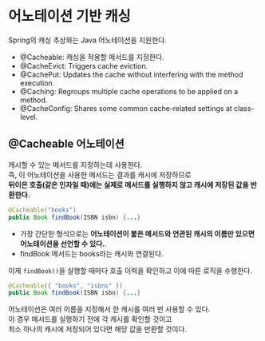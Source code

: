 # 어노테이션 기반 캐싱 

Spring의 캐싱 추상화는 Java 어노테이션을 지원한다.     
    
* @Cacheable: 캐싱을 적용할 메서드를 지정한다.  
* @CacheEvict: Triggers cache eviction.
* @CachePut: Updates the cache without interfering with the method execution.
* @Caching: Regroups multiple cache operations to be applied on a method.
* @CacheConfig: Shares some common cache-related settings at class-level.

## @Cacheable 어노테이션
  
캐시할 수 있는 메서드를 지정하는데 사용한다.      
즉, 이 어노테이션을 사용한 메서드는 결과를 캐시에 저장하므로     
**뒤이은 호출(같은 인자일 때)에는 실제로 메서드를 실행하지 않고 캐시에 저장된 값을 반환한다.**      

```java
@Cacheable("books")
public Book findBook(ISBN isbn) {...}
```
* 가장 간단한 형식으로는 **어노테이션이 붙은 메서드와 연관된 캐시의 이름만 있으면 어노테이션을 선언할 수 있다.**.   
* findBook 메서드는 books라는 캐시와 연결된다.    

이제 `findBook()`을 실행할 때마다 호출 이력을 확인하고 이에 따른 로직을 수행한다.   

```java
@Cacheable({ "books", "isbns" })
public Book findBook(ISBN isbn) {...}
```
  
어노테이션은 여러 이름을 지정해서 한 캐시를 여러 번 사용할 수 있다.      
이 경우 메서드를 실행하기 전에 각 캐시를 확인할 것이고     
최소 하나의 캐시에 저장되어 있다면 해당 값을 반환할 것이다.  

